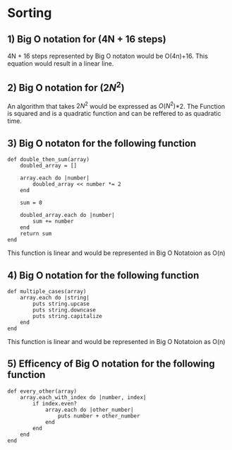 # Sorting
## 1) Big O notation for (4N + 16 steps)
4N + 16 steps  represented by Big O notaton would be O(4n)+16.
This equation would result in a linear line.
## 2) Big O notation for ($2N^2$)
An algorithm that takes $2N^2$  would be expressed as $O(N^2$)*2. The Function is squared and is a quadratic function and can be reffered to as quadratic time.
## 3) Big O notaton for the following function
```
def double_then_sum(array) 
	doubled_array = []

	array.each do |number| 
		doubled_array << number *= 2
	end

	sum = 0

	doubled_array.each do |number| 
		sum += number
	end
	return sum 
end
```
This function is linear and would be represented in Big O Notatoion as O(n)
## 4) Big O notation for the following function
```
def multiple_cases(array) 
	array.each do |string|
		puts string.upcase 
		puts string.downcase 
		puts string.capitalize
	end 
end
```
This function is linear and would be represented in Big O Notatoion as O(n)
## 5) Efficency of Big O notation for the following function
```
def every_other(array) 
	array.each_with_index do |number, index|
		if index.even?
			array.each do |other_number|
            	puts number + other_number
			end 
		end
	end 
end
```

